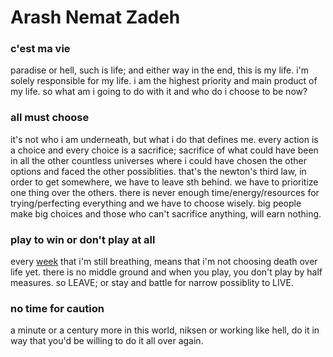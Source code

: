 # Arash Nemat Zadeh
### c'est ma vie
paradise or hell, such is life; and either way in the end, this is my life. i'm solely responsible for my life. i am the highest priority and main product of my life. so what am i going to do with it and who do i choose to be now?
### all must choose
it's not who i am underneath, but what i do that defines me. every action is a choice and every choice is a sacrifice; sacrifice of what could have been in all the other countless universes where i could have chosen the other options and faced the other possiblities. that's the newton's third law, in order to get somewhere, we have to leave sth behind. we have to prioritize one thing over the others. there is never enough time/energy/resources for trying/perfecting everything and we have to choose wisely. big people make big choices and those who can't sacrifice anything, will earn nothing.
### play to win or don't play at all
every [week](/weeks) that i'm still breathing, means that i'm not choosing death over life yet. there is no middle ground and when you play, you don't play by half measures. so LEAVE; or stay and battle for narrow possiblity to LIVE.
### no time for caution
a minute or a century more in this world, niksen or working like hell, do it in way that you'd be willing to do it all over again.